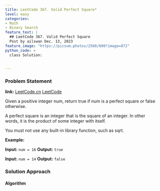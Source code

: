 ```yaml
---
title: LeetCode 367. Valid Perfect Square*
level: easy
categories:
- Math
- Binary Search
feature_text: |
  ## LeetCode 367. Valid Perfect Square
  Post by ailswan Dec. 13, 2023
feature_image: "https://picsum.photos/2560/600?image=872"
python_code: >
  class Solution:
      
         
---
```


### Problem Statement
**link:**
[LeetCode.cn](https://leetcode.cn/problems/valid-perfect-square/)
[LeetCode](https://leetcode.com/problems/valid-perfect-square/)

Given a positive integer num, return true if num is a perfect square or false otherwise.

A perfect square is an integer that is the square of an integer. In other words, it is the product of some integer with itself.

You must not use any built-in library function, such as sqrt.
 
**Example:**

**Input:** `num = 16`
**Output:** `true`
 
**Input:** `num = 14`
**Output:** `false`

### Solution Approach
 

#### Algorithm
 